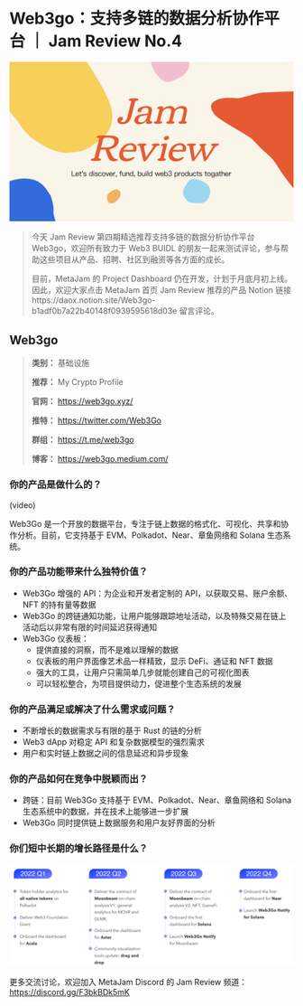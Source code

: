 # Web3go：支持多链的数据分析协作平台 ｜ Jam Review No.4

![](./jam-review.png)

> 今天 Jam Review 第四期精选推荐支持多链的数据分析协作平台 Web3go，欢迎所有致力于 Web3 BUIDL 的朋友一起来测试评论，参与帮助这些项目从产品、招聘、社区到融资等各方面的成长。
>
> 目前，MetaJam 的 Project Dashboard 仍在开发，计划于月底月初上线。因此，欢迎大家点击 MetaJam 首页 Jam Review 推荐的产品 Notion 链接https://daox.notion.site/Web3go-b1adf0b7a22b40148f0939595618d03e 留言评论。

## Web3go

[](./web3go.png)

> **类别：** 基础设施
>
> **推荐：** My Crypto Profile
>
> **官网：** https://web3go.xyz/
>
> **推特：** https://twitter.com/Web3Go
>
> **群组：** https://t.me/web3go
>
> **博客：** https://web3go.medium.com/

### 你的产品是做什么的？

(video)

Web3Go 是一个开放的数据平台，专注于链上数据的格式化、可视化、共享和协作分析。目前，它支持基于 EVM、Polkadot、Near、章鱼网络和 Solana 生态系统。

### 你的产品功能带来什么独特价值？

- Web3Go 增强的 API：为企业和开发者定制的 API，以获取交易、账户余额、NFT 的持有量等数据
- Web3Go 的跨链通知功能，让用户能够跟踪地址活动，以及特殊交易在链上活动后以非常有限的时间延迟获得通知
- Web3Go 仪表板：
  - 提供直接的洞察，而不是难以理解的数据
  - 仪表板的用户界面像艺术品一样精致，显示 DeFi、通证和 NFT 数据
  - 强大的工具，让用户只需简单几步就能创建自己的可视化图表
  - 可以轻松整合，为项目提供动力，促进整个生态系统的发展

### 你的产品满足或解决了什么需求或问题？

- 不断增长的数据需求与有限的基于 Rust 的链的分析
- Web3 dApp 对稳定 API 和复杂数据模型的强烈需求
- 用户和实时链上数据之间的信息延迟和异步现象

### 你的产品如何在竞争中脱颖而出？

- 跨链：目前 Web3Go 支持基于 EVM、Polkadot、Near、章鱼网络和 Solana 生态系统中的数据，并在技术上能够进一步扩展
- Web3Go 同时提供链上数据服务和用户友好界面的分析

### 你们短中长期的增长路径是什么？

![](./roadmap.png)

更多交流讨论，欢迎加入 MetaJam Discord 的 Jam Review 频道：https://discord.gg/F3bkBDk5mK

